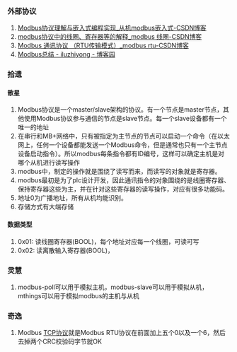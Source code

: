 ### 外部协议
1. [Modbus协议理解与嵌入式编程实现_从机modbus嵌入式-CSDN博客](https://blog.csdn.net/finhaz/article/details/104044547)
2. [modbus协议中的线圈、寄存器等的解释_modbus 线圈-CSDN博客](https://blog.csdn.net/lingshi75/article/details/105991450/)
3. [Modbus 通讯协议 （RTU传输模式）_modbus rtu-CSDN博客](https://blog.csdn.net/u011041241/article/details/109240555)
4. [Modbus总结 - iluzhiyong - 博客园](https://www.cnblogs.com/iluzhiyong/p/4301192.html)


### 拾遗
#### 散星
1. Modbus协议是一个master/slave架构的协议。有一个节点是master节点，其他使用Modbus协议参与通信的节点是slave节点。每一个slave设备都有一个唯一的地址
2. 在串行和MB+网络中，只有被指定为主节点的节点可以启动一个命令（在以太网上，任何一个设备都能发送一个Modbus命令，但是通常也只有一个主节点设备启动指令）。所以modbus每条指令都有ID编号，这样可以确定主机是对哪个从机进行读写操作
3. modbus中，制定的操作就是围绕了读写而来，而读写的对象就是寄存器。
4. modbus最初是为了plc设计开发，因此通讯指令的对象围绕的是线圈寄存器、保持寄存器这些为主，并在针对这些寄存器的读写操作，对应有很多功能码。
5. 地址0为广播地址，所有从机均能识别。
6. 存储方式有大端存储
#### 数据类型
1. 0x01: 读线圈寄存器(BOOL)，每个地址对应每一个线圈，可读可写
2. 0x02: 读离散输入寄存器(BOOL)，

### 灵慧
1. modbus-poll可以用于模拟主机，modbus-slave可以用于模拟从机，mthings可以用于模拟modbus的主机与从机

### 奇逸
1. Modbus [TCP协议](https://www.baidu.com/s?wd=TCP%E5%8D%8F%E8%AE%AE&tn=44039180_cpr&fenlei=mv6quAkxTZn0IZRqIHckPjm4nH00T1dWnvmYuhRvuhF9PH64nWDv0ZwV5Hcvrjm3rH6sPfKWUMw85HfYnjn4nH6sgvPsT6KdThsqpZwYTjCEQLGCpyw9Uz4Bmy-bIi4WUvYETgN-TLwGUv3EPjcYnj03nH0YPjR4PHn3rjbz)就是Modbus RTU协议在前面加上五个0以及一个6，然后去掉两个CRC校验码字节就OK